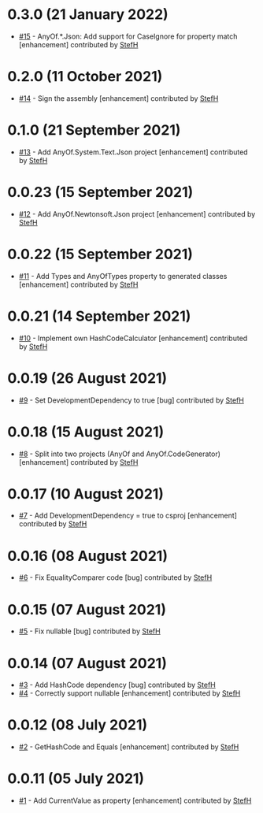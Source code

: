 # 0.3.0 (21 January 2022)
- [#15](https://github.com/StefH/AnyOf/pull/15) - AnyOf.*.Json: Add support for CaseIgnore for property match [enhancement] contributed by [StefH](https://github.com/StefH)

# 0.2.0 (11 October 2021)
- [#14](https://github.com/StefH/AnyOf/pull/14) - Sign the assembly [enhancement] contributed by [StefH](https://github.com/StefH)

# 0.1.0 (21 September 2021)
- [#13](https://github.com/StefH/AnyOf/pull/13) - Add AnyOf.System.Text.Json project [enhancement] contributed by [StefH](https://github.com/StefH)

# 0.0.23 (15 September 2021)
- [#12](https://github.com/StefH/AnyOf/pull/12) - Add AnyOf.Newtonsoft.Json project [enhancement] contributed by [StefH](https://github.com/StefH)

# 0.0.22 (15 September 2021)
- [#11](https://github.com/StefH/AnyOf/pull/11) - Add Types and AnyOfTypes property to generated classes [enhancement] contributed by [StefH](https://github.com/StefH)

# 0.0.21 (14 September 2021)
- [#10](https://github.com/StefH/AnyOf/pull/10) - Implement own HashCodeCalculator [enhancement] contributed by [StefH](https://github.com/StefH)

# 0.0.19 (26 August 2021)
- [#9](https://github.com/StefH/AnyOf/pull/9) - Set DevelopmentDependency to true [bug] contributed by [StefH](https://github.com/StefH)

# 0.0.18 (15 August 2021)
- [#8](https://github.com/StefH/AnyOf/pull/8) - Split into two projects (AnyOf and AnyOf.CodeGenerator) [enhancement] contributed by [StefH](https://github.com/StefH)

# 0.0.17 (10 August 2021)
- [#7](https://github.com/StefH/AnyOf/pull/7) - Add DevelopmentDependency = true to csproj [enhancement] contributed by [StefH](https://github.com/StefH)

# 0.0.16 (08 August 2021)
- [#6](https://github.com/StefH/AnyOf/pull/6) - Fix EqualityComparer code [bug] contributed by [StefH](https://github.com/StefH)

# 0.0.15 (07 August 2021)
- [#5](https://github.com/StefH/AnyOf/pull/5) - Fix nullable [bug] contributed by [StefH](https://github.com/StefH)

# 0.0.14 (07 August 2021)
- [#3](https://github.com/StefH/AnyOf/pull/3) - Add HashCode dependency [bug] contributed by [StefH](https://github.com/StefH)
- [#4](https://github.com/StefH/AnyOf/pull/4) - Correctly support nullable [enhancement] contributed by [StefH](https://github.com/StefH)

# 0.0.12 (08 July 2021)
- [#2](https://github.com/StefH/AnyOf/pull/2) - GetHashCode and Equals [enhancement] contributed by [StefH](https://github.com/StefH)

# 0.0.11 (05 July 2021)
- [#1](https://github.com/StefH/AnyOf/pull/1) - Add CurrentValue as property [enhancement] contributed by [StefH](https://github.com/StefH)

